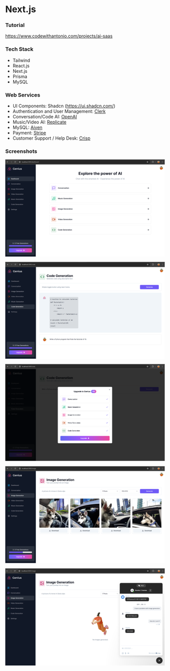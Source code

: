 # Next.js

### Tutorial

https://www.codewithantonio.com/projects/ai-saas

### Tech Stack

- Tailwind
- React.js
- Next.js
- Prisma
- MySQL

### Web Services

- UI Components: Shadcn (https://ui.shadcn.com/)
- Authentication and User Management: [Clerk](https://clerk.com/)
- Conversation/Code AI: [OpenAI](https://openai.com/)
- Music/Video AI: [Replicate](https://replicate.com/)
- MySQL: [Aiven](https://aiven.io/)
- Payment: [Stripe](https://stripe.com/)
- Customer Support / Help Desk: [Crisp](https://crisp.chat/en/)

### Screenshots

![screenshot1](screenshots/screenshot1.png)

![screenshot2](screenshots/screenshot2.png)

![screenshot3](screenshots/screenshot3.png)

![screenshot4](screenshots/screenshot4.png)

![screenshot5](screenshots/screenshot5.png)